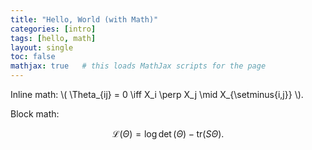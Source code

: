 ```yaml
---
title: "Hello, World (with Math)"
categories: [intro]
tags: [hello, math]
layout: single
toc: false
mathjax: true   # this loads MathJax scripts for the page
---
```


Inline math: \\( \Theta_{ij} = 0 \iff X_i \perp X_j \mid X_{\setminus\{i,j\}} \\).

Block math:

$$
\mathcal{L}(\Theta)
= \log\det(\Theta) - \mathrm{tr}(S\Theta).
$$

